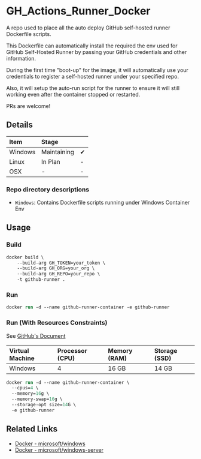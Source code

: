 # GH_Actions_Runner_Docker

A repo used to place all the auto deploy GitHub self-hosted runner Dockerfile scripts.

This Dockerfile can automatically install the required the env used for GitHub Self-Hosted Runner by passing your GitHub credentials and other information.

During the first time "boot-up" for the image, it will automatically use your credentials to register a self-hosted runner under your specified repo.

Also, it will setup the auto-run script for the runner to ensure it will still working even after the container stopped or restarted.

PRs are welcome!

## Details

| Item    | Stage       |     |
| :------ | :---------- | :-- |
| Windows | Maintaining | ✔   |
| Linux   | In Plan     | -   |
| OSX     | -           | -   |

### Repo directory descriptions

- `Windows`: Contains Dockerfile scripts running under Windows Container Env

## Usage

### Build

```ps
docker build \
    --build-arg GH_TOKEN=your_token \
    --build-arg GH_ORG=your_org \
    --build-arg GH_REPO=your_repo \
    -t github-runner .
```

### Run

```ps
docker run -d --name github-runner-container -e github-runner
```

### Run (With Resources Constraints)

See [GitHub's Document](https://docs.github.com/en/actions/using-github-hosted-runners/using-github-hosted-runners/about-github-hosted-runners)

| Virtual Machine | Processor (CPU) | Memory (RAM) | Storage (SSD) |
| :-------------- | :-------------- | :----------- | :------------ |
| Windows         | 4               | 16 GB        | 14 GB         |

```ps
docker run -d --name github-runner-container \
  --cpus=4 \
  --memory=16g \
  --memory-swap=16g \
  --storage-opt size=14G \
  -e github-runner
```

## Related Links

- [Docker - microsoft/windows](https://hub.docker.com/r/microsoft/windows)
- [Docker - microsoft/windows-server](https://hub.docker.com/r/microsoft/windows-server)
